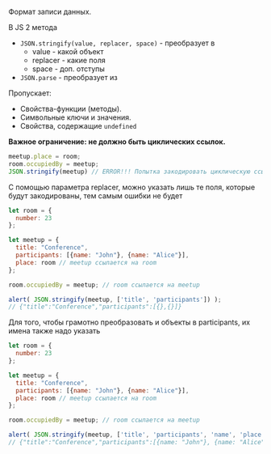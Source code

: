 Формат записи данных.


В JS 2 метода 

- `JSON.stringify(value, replacer, space)` - преобразует в
	- value - какой объект
	- replacer - какие поля
	- space - доп. отступы
- `JSON.parse` - преобразует из 


Пропускает:

- Свойства-функции (методы).
- Символьные ключи и значения.
- Свойства, содержащие `undefined`


**Важное ограничение: не должно быть циклических ссылок.**


```js
meetup.place = room;      
room.occupiedBy = meetup;
JSON.stringify(meetup) // ERROR!!! Попытка закодировать циклическую ссылку
```

С помощью параметра replacer, можно указать лишь те поля, которые будут закодированы, тем самым ошибки не будет


```js
let room = {
  number: 23
};

let meetup = {
  title: "Conference",
  participants: [{name: "John"}, {name: "Alice"}],
  place: room // meetup ссылается на room
};

room.occupiedBy = meetup; // room ссылается на meetup

alert( JSON.stringify(meetup, ['title', 'participants']) );
// {"title":"Conference","participants":[{},{}]}
```

Для того, чтобы грамотно преобразовать и объекты в participants, их имена также надо указать

```js
let room = {
  number: 23
};

let meetup = {
  title: "Conference",
  participants: [{name: "John"}, {name: "Alice"}],
  place: room // meetup ссылается на room
};

room.occupiedBy = meetup; // room ссылается на meetup

alert( JSON.stringify(meetup, ['title', 'participants', 'name', 'place', 'number']) );
// {"title":"Conference","participants":[{name: "John"}, {name: "Alice"}],"place":{"number":23}}
```
